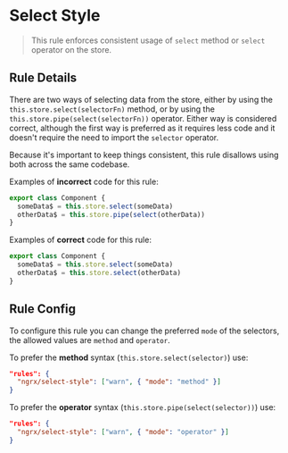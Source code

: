 # Select Style

> This rule enforces consistent usage of `select` method or `select` operator on the store.

## Rule Details

There are two ways of selecting data from the store, either by using the `this.store.select(selectorFn)` method, or by using the `this.store.pipe(select(selectorFn))` operator. Either way is considered correct, although the first way is preferred as it requires less code and it doesn't require the need to import the `selector` operator.

Because it's important to keep things consistent, this rule disallows using both across the same codebase.

Examples of **incorrect** code for this rule:

```ts
export class Component {
  someData$ = this.store.select(someData)
  otherData$ = this.store.pipe(select(otherData))
}
```

Examples of **correct** code for this rule:

```ts
export class Component {
  someData$ = this.store.select(someData)
  otherData$ = this.store.select(otherData)
}
```

## Rule Config

To configure this rule you can change the preferred `mode` of the selectors, the allowed values are `method` and `operator`.

To prefer the **method** syntax (`this.store.select(selector)`) use:

```json
"rules": {
  "ngrx/select-style": ["warn", { "mode": "method" }]
}
```

To prefer the **operator** syntax (`this.store.pipe(select(selector))`) use:

```json
"rules": {
  "ngrx/select-style": ["warn", { "mode": "operator" }]
}
```
